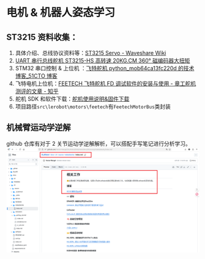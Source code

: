 # 电机 & 机器人姿态学习

## ST3215 资料收集：

1. 具体介绍、总线协议资料等：[ST3215 Servo - Waveshare Wiki](https://www.waveshare.net/wiki/ST3215_Servo#.E6.96.87.E6.A1.A3)
2. [UART 串行总线舵机 ST3215-HS 高转速 20KG.CM 360° 磁编码器大扭矩](https://spotpear.cn/wiki/Serial-UART-Bus-Magnetic-Encoder-ST3215-HS-Servo-Motor-20kg-High-Speed.html)
3. STM32 串口控制 & 上位机 ：[飞特舵机 python_mob64ca13fc220d 的技术博客\_51CTO 博客](https://blog.51cto.com/u_16213599/13264119)
4. 飞特电机上位机：[FEETECH 飞特舵机 FD 调试软件的安装与使用 - 章工舵机测评的文章 - 知乎](https://zhuanlan.zhihu.com/p/345309655)
5. 舵机 SDK 和软件下载：[舵机使用说明&固件下载](http://www.scservo.com/#!index.md)
6. 项目路径`src\lerobot\motors\feetech`有`FeetechMotorBus`类封装

## 机械臂运动学逆解

github 仓库有对于 2 关节运动学逆解解析，可以搭配手写笔记进行分析学习。
![alt text](../image/运动学逆解路径.png)
